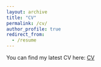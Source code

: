 ```yaml
---
layout: archive
title: "CV"
permalink: /cv/
author_profile: true
redirect_from:
  - /resume
---
```


You can find my latest CV here: [CV](CV_YY202411.pdf)
